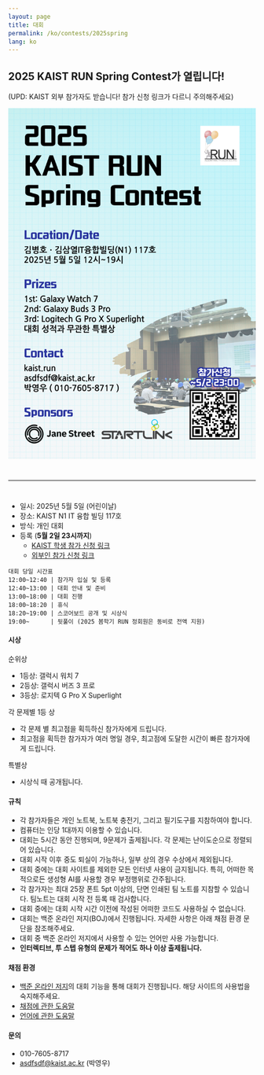 ```yaml
---
layout: page
title: 대회
permalink: /ko/contests/2025spring
lang: ko
---
```


## 2025 KAIST RUN Spring Contest가 열립니다!

(UPD: KAIST 외부 참가자도 받습니다! 참가 신청 링크가 다르니 주의해주세요)

<div style="text-align: center">
	<img src="/contest/2025-spring/2025 KAIST RUN Spring Contest.png" alt="poster" style="width: 700px;"/>
</div>
<hr style="size: 20; margin-top: 40px; margin-bottom: 40px; border: solid; border-width: 0; border-bottom: 1px solid #e8e8e8;"/>

* 일시: 2025년 5월 5일 (어린이날)
* 장소: KAIST N1 IT 융합 빌딩 117호
* 방식: 개인 대회
* 등록 (**5월 2일 23시까지**)
  - [KAIST 학생 참가 신청 링크](https://forms.gle/3czmTe38cqsn7Vay6)
  - [외부인 참가 신청 링크](https://forms.gle/v8Nj9mkQ7cLnPTCDA)

```
대회 당일 시간표
12:00~12:40 | 참가자 입실 및 등록
12:40~13:00 | 대회 안내 및 준비
13:00~18:00 | 대회 진행
18:00~18:20 | 휴식
18:20~19:00 | 스코어보드 공개 및 시상식
19:00~      | 뒷풀이 (2025 봄학기 RUN 정회원은 동비로 전액 지원)
```

#### 시상

순위상
* 1등상: 갤럭시 워치 7
* 2등상: 갤럭시 버즈 3 프로
* 3등상: 로지텍 G Pro X Superlight

각 문제별 1등 상
* 각 문제 별 최고점을 획득하신 참가자에게 드립니다.
* 최고점을 획득한 참가자가 여러 명일 경우, 최고점에 도달한 시간이 빠른 참가자에게 드립니다.

특별상
* 시상식 때 공개됩니다.

#### 규칙

- 각 참가자들은 개인 노트북, 노트북 충전기, 그리고 필기도구를 지참하여야 합니다.
- 컴퓨터는 인당 1대까지 이용할 수 있습니다.
- 대회는 5시간 동안 진행되며, 9문제가 출제됩니다. 각 문제는 난이도순으로 정렬되어 있습니다.
- 대회 시작 이후 중도 퇴실이 가능하나, 일부 상의 경우 수상에서 제외됩니다.
- 대회 중에는 대회 사이트를 제외한 모든 인터넷 사용이 금지됩니다. 특히, 어떠한 목적으로든 생성형 AI를 사용할 경우 부정행위로 간주됩니다.
- 각 참가자는 최대 25장 폰트 5pt 이상의, 단면 인쇄된 팀 노트를 지참할 수 있습니다. 팀노트는 대회 시작 전 등록 때 검사합니다.
- 대회 중에는 대회 시작 시간 이전에 작성된 어떠한 코드도 사용하실 수 없습니다.
- 대회는 백준 온라인 저지(BOJ)에서 진행됩니다. 자세한 사항은 아래 채점 환경 문단을 참조해주세요.
- 대회 중 백준 온라인 저지에서 사용할 수 있는 언어만 사용 가능합니다.
- **인터렉티브, 투 스텝 유형의 문제가 적어도 하나 이상 출제됩니다.**

#### 채점 환경

- [백준 온라인 저지](https://www.acmicpc.net/)의 대회 기능을 통해 대회가 진행됩니다. 해당 사이트의 사용법을 숙지해주세요.
- [채점에 관한 도움말](https://www.acmicpc.net/help/judge)
- [언어에 관한 도움말](https://www.acmicpc.net/help/language)

#### 문의

* 010-7605-8717
* asdfsdf@kaist.ac.kr (박영우)
